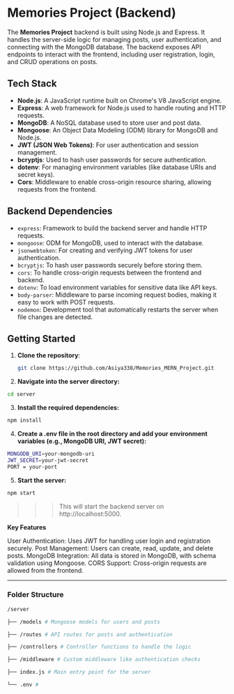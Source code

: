 # Memories Project (Backend)

The **Memories Project** backend is built using Node.js and Express. It handles the server-side logic for managing posts, user authentication, and connecting with the MongoDB database. The backend exposes API endpoints to interact with the frontend, including user registration, login, and CRUD operations on posts.

## Tech Stack

- **Node.js**: A JavaScript runtime built on Chrome's V8 JavaScript engine.
- **Express**: A web framework for Node.js used to handle routing and HTTP requests.
- **MongoDB**: A NoSQL database used to store user and post data.
- **Mongoose**: An Object Data Modeling (ODM) library for MongoDB and Node.js.
- **JWT (JSON Web Tokens)**: For user authentication and session management.
- **bcryptjs**: Used to hash user passwords for secure authentication.
- **dotenv**: For managing environment variables (like database URIs and secret keys).
- **Cors**: Middleware to enable cross-origin resource sharing, allowing requests from the frontend.

## Backend Dependencies

- `express`: Framework to build the backend server and handle HTTP requests.
- `mongoose`: ODM for MongoDB, used to interact with the database.
- `jsonwebtoken`: For creating and verifying JWT tokens for user authentication.
- `bcryptjs`: To hash user passwords securely before storing them.
- `cors`: To handle cross-origin requests between the frontend and backend.
- `dotenv`: To load environment variables for sensitive data like API keys.
- `body-parser`: Middleware to parse incoming request bodies, making it easy to work with POST requests.
- `nodemon`: Development tool that automatically restarts the server when file changes are detected.

## Getting Started

1. **Clone the repository**:

   ```bash
   git clone https://github.com/Asiya338/Memories_MERN_Project.git

   ```

2. **Navigate into the server directory:**

```bash
cd server
```

3. **Install the required dependencies:**

```bash
npm install
```

4. **Create a .env file in the root directory and add your environment variables (e.g., MongoDB URI, JWT secret):**

```bash
MONGODB_URI=your-mongodb-uri
JWT_SECRET=your-jwt-secret
PORT = your-port
```

5. **Start the server:**

```bash
npm start
```

> > > This will start the backend server on http://localhost:5000.

**Key Features**

User Authentication: Uses JWT for handling user login and registration securely.
Post Management: Users can create, read, update, and delete posts.
MongoDB Integration: All data is stored in MongoDB, with schema validation using Mongoose.
CORS Support: Cross-origin requests are allowed from the frontend.

---

### Folder Structure

```bash
/server

├── /models # Mongoose models for users and posts

├── /routes # API routes for posts and authentication

├── /controllers # Controller functions to handle the logic

├── /middleware # Custom middleware like authentication checks

├── index.js # Main entry point for the server

└── .env #
```
